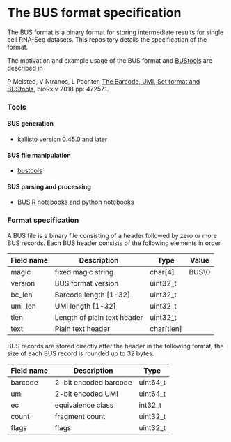 # The BUS format specification

The BUS format is a binary format for storing intermediate results for single cell RNA-Seq datasets. This repository details the specification of the format.

The motivation and example usage of the BUS format and [BUStools]() are described in

P Melsted, V Ntranos, L Pachter, [The Barcode, UMI, Set format and BUStools](https://www.biorxiv.org/content/early/2018/11/18/472571), bioRxiv 2018 pp: 472571.


### Tools

#### BUS generation

- [kallisto](https://pachterlab.github.io/kallisto) version 0.45.0 and later

#### BUS file manipulation

- [bustools](https://github.com/BUStools/bustools)

#### BUS parsing and processing

- BUS [R notebooks](https://github.com/BUStools/BUS_notebooks_R) and [python notebooks](https://github.com/BUStools/BUS_notebooks_python)


### Format specification

A BUS file is a binary file consisting of a header followed by zero or more BUS records. Each BUS header consists of the following elements in order

|Field name | Description | Type | Value |
|-----------|-------------|------|-------|
| magic | fixed magic string | char[4] | BUS\0 |
| version | BUS format version | uint32_t | |
| bc_len | Barcode length [1-32] | uint32_t | |
| umi_len | UMI length [1-32] | uint32_t | |
| tlen   | Length of plain text header | uint32_t | |
| text | Plain text header | char[tlen] |  |


BUS records are stored directly after the header in the following format, the size of each BUS record is rounded up to 32 bytes.

|Field name | Description | Type |
|-----------|-------------|------|
|barcode | 2-bit encoded barcode | uint64_t |
|umi | 2-bit encoded UMI | uint64_t |
|ec | equivalence class | int32_t |
| count| fragment count |   uint32_t
| flags| flags |   uint32_t |
